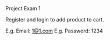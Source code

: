 Project Exam 1

Register and login to add product to cart.

E.g. Email: 1@1.com
E.g. Password: 1234
